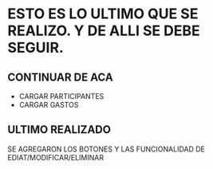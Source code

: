 # ESTO ES LO ULTIMO QUE SE REALIZO. Y DE ALLI SE DEBE SEGUIR.

## CONTINUAR DE ACA
- CARGAR PARTICIPANTES
- CARGAR GASTOS

## ULTIMO REALIZADO
SE AGREGARON LOS BOTONES Y LAS FUNCIONALIDAD DE EDIAT/MODIFICAR/ELIMINAR